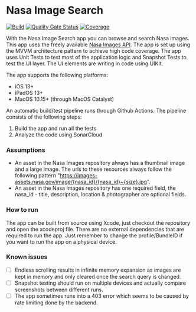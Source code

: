 # Nasa Image Search

[![Build](https://github.com/wjthieme/nasa-image/actions/workflows/swift.yml/badge.svg)](https://github.com/wjthieme/nasa-image/actions/workflows/swift.yml)
[![Quality Gate Status](https://sonarcloud.io/api/project_badges/measure?project=wjthieme_nasa-image&metric=alert_status)](https://sonarcloud.io/dashboard?id=wjthieme_nasa-image)
[![Coverage](https://sonarcloud.io/api/project_badges/measure?project=wjthieme_nasa-image&metric=coverage)](https://sonarcloud.io/dashboard?id=wjthieme_nasa-image)

With the Nasa Image Search app you can browse and search Nasa images. This app uses the freely available [Nasa Images API](https://images.nasa.gov/docs/images.nasa.gov_api_docs.pdf). The app is set up using the MVVM architecture pattern to achieve high code coverage. The app uses Unit Tests to test most of the application logic and Snapshot Tests to test the UI layer. The UI elements are writing in code using UIKit.

The app supports the following platforms:
* iOS 13+
* iPadOS 13+
* MacOS 10.15+ (through MacOS Catalyst)

An automatic build/test pipeline runs through Github Actions. The pipeline consists of the following steps:
1. Build the app and run all the tests
2. Analyze the code using SonarCloud

### Assumptions
* An asset in the Nasa Images repository always has a thumbnail image and a large image. The urls to these resources always follow the following pattern "https://images-assets.nasa.gov/image/{nasa_id}/{nasa_id}~{size}.jpg".
* An asset in the Nasa Images repository has one required field, the nasa_id - title, description, location & photographer are optional fields.

### How to run

The app can be built from source using Xcode, just checkout the repository and open the xcodeproj file. There are no external dependencies that are required to run the app. Just remember to change the profile/BundleID if you want to run the app on a physical device.

### Known issues

- [ ] Endless scrolling results in infinite memory expansion as images are kept in memory and only cleared once the search query is changed.
- [ ] Snapshot testing should run on multiple devices and actually compare screenshots between different runs.
- [ ] The app sometimes runs into a 403 error which seems to be caused by rate limiting done by the backend.
